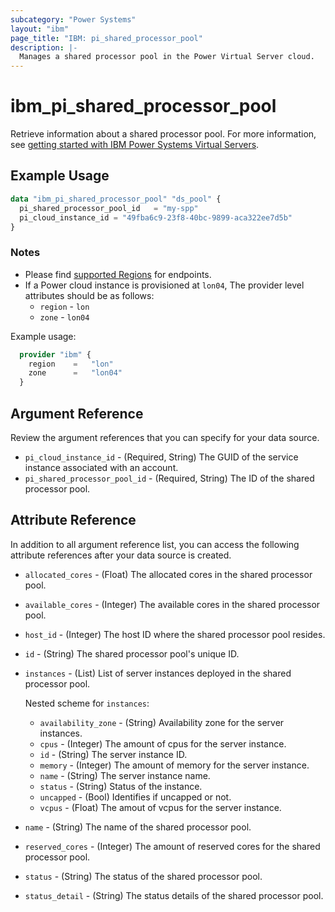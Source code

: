 ```yaml
---
subcategory: "Power Systems"
layout: "ibm"
page_title: "IBM: pi_shared_processor_pool"
description: |-
  Manages a shared processor pool in the Power Virtual Server cloud.
---
```


# ibm_pi_shared_processor_pool

Retrieve information about a shared processor pool. For more information, see [getting started with IBM Power Systems Virtual Servers](https://cloud.ibm.com/docs/power-iaas?topic=power-iaas-getting-started).

## Example Usage

```terraform
data "ibm_pi_shared_processor_pool" "ds_pool" {
  pi_shared_processor_pool_id   = "my-spp"
  pi_cloud_instance_id = "49fba6c9-23f8-40bc-9899-aca322ee7d5b"
}
```

### Notes

- Please find [supported Regions](https://cloud.ibm.com/apidocs/power-cloud#endpoint) for endpoints.
- If a Power cloud instance is provisioned at `lon04`, The provider level attributes should be as follows:
  - `region` - `lon`
  - `zone` - `lon04`
  
Example usage:

  ```terraform
    provider "ibm" {
      region    =   "lon"
      zone      =   "lon04"
    }
  ```

## Argument Reference

Review the argument references that you can specify for your data source.

- `pi_cloud_instance_id` - (Required, String) The GUID of the service instance associated with an account.
- `pi_shared_processor_pool_id` - (Required, String) The ID of the shared processor pool.

## Attribute Reference

In addition to all argument reference list, you can access the following attribute references after your data source is created.

- `allocated_cores` - (Float) The allocated cores in the shared processor pool.
- `available_cores` - (Integer) The available cores in the shared processor pool.
- `host_id` - (Integer) The host ID where the shared processor pool resides.
- `id` - (String) The shared processor pool's unique ID.
- `instances` - (List) List of server instances deployed in the shared processor pool.

  Nested scheme for `instances`:
  - `availability_zone` - (String) Availability zone for the server instances.
  - `cpus` - (Integer) The amount of cpus for the server instance.
  - `id` - (String) The server instance ID.
  - `memory` - (Integer) The amount of memory for the server instance.
  - `name` - (String) The server instance name.
  - `status` - (String) Status of the instance.
  - `uncapped` - (Bool) Identifies if uncapped or not.
  - `vcpus` - (Float) The amout of vcpus for the server instance.
- `name` - (String) The name of the shared processor pool.
- `reserved_cores` - (Integer) The amount of reserved cores for the shared processor pool.
- `status` - (String) The status of the shared processor pool.
- `status_detail` - (String) The status details of the shared processor pool.
